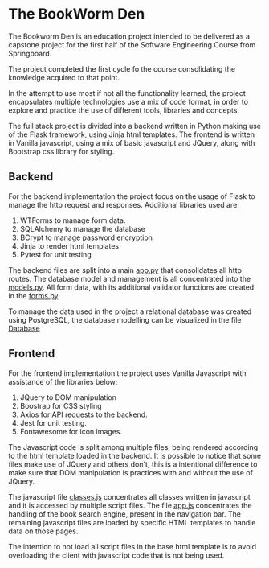 # The  BookWorm Den

The Bookworm Den is an education project intended to be delivered as a capstone project for the first half of the Software Engineering Course from Springboard.

The project completed the first cycle fo the course consolidating the knowledge acquired to that point.

In the attempt to use most if not all the functionality learned, the project encapsulates multiple technologies use a mix of code format, in order to explore and practice the use of different tools, libraries and concepts.

The full stack project is divided into a backend written in Python making use of the Flask framework, using Jinja html templates. The frontend is written in Vanilla javascript, using a mix of basic javascript and JQuery, along with Bootstrap css library for styling.

## Backend

For the backend implementation the project focus on the usage of Flask to manage the http request and responses. Additional libraries used are:

1. WTForms to manage form data.
1. SQLAlchemy to manage the database
1. BCrypt to manage password encryption
1. Jinja to render html templates
1. Pytest for unit testing

The backend files are split into a main [app.py](../src/app.py) that consolidates all http routes.
The database model and management is all concentrated into the [models.py](../src/models.py).
All form data, with its additional validator functions are created in the [forms.py](../src/forms.py).

To manage the data used in the project a relational database was created using PostgreSQL, the database modelling can be visualized in the file [Database](./Database.md)

## Frontend

For the frontend implementation the project uses Vanilla Javascript with assistance of the libraries below:

1. JQuery to DOM manipulation
1. Boostrap for CSS styling
1. Axios for API requests to the backend.
1. Jest for unit testing.
1. Fontawesome for icon images.

The Javascript code is split among multiple files, being rendered according to the html template loaded in the backend. It is possible to notice that some files make use of JQuery and others don't, this is a intentional difference to make sure that DOM manipulation is practices with and without the use of JQuery.

The javascript file [classes.js](../src/static/classes.js) concentrates all classes written in javascript and it is accessed by multiple script files.
The file [app.js](../src/static/app.js) concentrates the handling of the book search engine, present in the navigation bar.
The remaining javascript files are loaded by specific HTML templates to handle data on those pages.

The intention to not load all script files in the base html template is to avoid overloading the client with javascript code that is not being used.